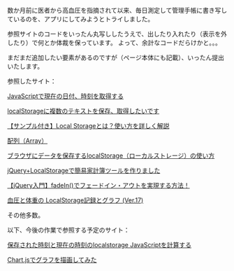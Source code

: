 数か月前に医者から高血圧を指摘されて以来、毎日測定して管理手帳に書き写しているのを、アプリにしてみようとトライしました。

参照サイトのコードをいったん丸写ししたうえで、出したり入れたり（表示を外したり）で何とか体裁を保っています。
よって、余計なコードだらけかと。。。

まだまだ追加したい要素があるのですが（ページ本体にも記載）、いったん提出いたします。


参照したサイト：

[JavaScriptで現在の日付、時刻を取得する](https://www.ipentec.com/document/javascript-get-current-datetime)

[localStorageに複数のテキストを保存、取得したいです](https://teratail.com/questions/219603)

[【サンプル付き】Local Storageとは？使い方を詳しく解説](https://webliker.info/how-to-use-localstrage/#LoclaStorage)

[配列（Array）](https://www.tohoho-web.com/js/array.htm)

[ブラウザにデータを保存するlocalStorage（ローカルストレージ）の使い方](https://www.granfairs.com/blog/staff/local-storage-01)

[jQuery+LocalStorageで簡易家計簿ツールを作りました](https://notepad-blog.com/content/139/)

[【jQuery入門】fadeIn()でフェードイン・アウトを実現する方法！](https://www.sejuku.net/blog/57618)

[血圧と体重の LocalStorage記録とグラフ (Ver.17)](http://www2.ttn.ne.jp/~uejmhrkz/script/ketsu/k17.html)

その他多数。

以下、今後の作業で参照する予定のサイト：

[保存された時刻と現在の時刻のlocalstorage JavaScriptを計算する](https://www.fixes.pub/program/103841.html)

[Chart.jsでグラフを描画してみた](https://qiita.com/Haruka-Ogawa/items/59facd24f2a8bdb6d369)


